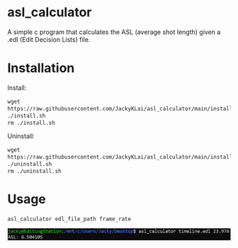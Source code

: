 # asl_calculator
A simple c program that calculates the ASL (average shot length) given a .edl (Edit Decision Lists) file.

# Installation
Install:

    wget https://raw.githubusercontent.com/JackyKLai/asl_calculator/main/installation/install.sh
    ./install.sh
    rm ./install.sh
    
Uninstall:

    wget https://raw.githubusercontent.com/JackyKLai/asl_calculator/main/installation/install.sh
    ./uninstall.sh
    rm ./uninstall.sh
    
# Usage
    
    asl_calculator edl_file_path frame_rate

![Usage_example](https://github.com/JackyKLai/asl_calculator/raw/main/usage.JPG)

